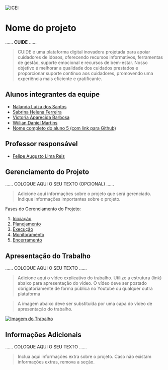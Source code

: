 ![ICEI](images/icei-pucminas.png)

# Nome do projeto

......  **CUIDE** ......

> CUIDE é uma plataforma digital inovadora projetada para apoiar cuidadores de idosos, oferecendo recursos informativos, ferramentas de gestão, suporte emocional e recursos de bem-estar. Nosso objetivo é melhorar a qualidade dos cuidados prestados e proporcionar suporte contínuo aos cuidadores, promovendo uma experiência mais eficiente e gratificante.

## Alunos integrantes da equipe

* [Nalanda Luiza dos Santos](https://github.com/NalandaLiu)
* [Sabrina Helena Ferreira](https://github.com/sabrinahelena)
* [Victoria Aparecida Barbosa](https://github.com/aluno3)
* [Wiilian Daniel Martins](https://github.com/WillDMartins)
* [Nome completo do aluno 5 (com link para Github)](https://github.com/aluno5)

## Professor responsável

* [Felipe Augusto Lima Reis](https://github.com/falreis)

## Gerenciamento do Projeto

......  COLOQUE AQUI O SEU TEXTO (OPCIONAL) ......

> Adicione aqui informações sobre o projeto que será gerenciado. 
> Indique informações importantes sobre o projeto.

Fases do Gerenciamento do Projeto:
1. [Iniciação](docs/01-iniciacao)
2. [Planejamento](docs/02-planejamento)
3. [Execução](docs/03-execucao)
4. [Monitoramento](docs/04-monitoramento)
5. [Encerramento](docs/05-encerramento)

## Apresentação do Trabalho

......  COLOQUE AQUI O SEU TEXTO ......

> Adicione aqui o vídeo explicativo do trabalho.
> Utilize a estrutura (link) abaixo para apresentação do vídeo.
> O vídeo deve ser postado obrigatoriamente de forma pública no Youtube ou qualquer outra plataforma 

> A imagem abaixo deve ser substituída por uma capa do vídeo de apresentação do trabalho.

[![Imagem do Trabalho](images/pucminas-video-youtube.jpg)](https://www.youtube.com/watch?v=unq_cZ6NOwk)

## Informações Adicionais

......  COLOQUE AQUI O SEU TEXTO ......

> Inclua aqui informações extra sobre o projeto.
> Caso não existam informações extras, remova a seção.
